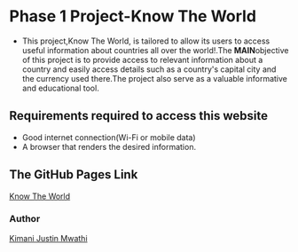 # Phase 1 Project-Know The World
- This project,Know The World, is tailored to allow its users to access useful information about countries all over the world!.The  **MAIN**objective of this project is to provide access to relevant information about a country and easily access details such as a country's capital city and the currency used there.The project also serve as a valuable informative and educational tool.

## Requirements required to access this website
- Good internet connection(Wi-Fi or mobile data)
- A browser that renders the desired information.


## The GitHub Pages Link
[Know The World](https://justinmwathi.github.io/phase-1-project-know-the-world/)

### Author
[Kimani Justin Mwathi](https://github.com/justinmwathi) 

